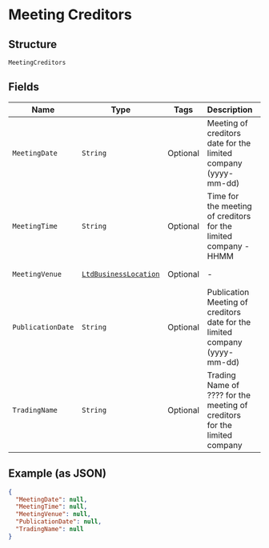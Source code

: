 
# Meeting Creditors

## Structure

`MeetingCreditors`

## Fields

| Name | Type | Tags | Description | Getter | Setter |
|  --- | --- | --- | --- | --- | --- |
| `MeetingDate` | `String` | Optional | Meeting of creditors date for the limited company (yyyy-mm-dd) | String getMeetingDate() | setMeetingDate(String meetingDate) |
| `MeetingTime` | `String` | Optional | Time for the meeting of creditors for the limited company - HHMM | String getMeetingTime() | setMeetingTime(String meetingTime) |
| `MeetingVenue` | [`LtdBusinessLocation`](../../doc/models/ltd-business-location.md) | Optional | - | LtdBusinessLocation getMeetingVenue() | setMeetingVenue(LtdBusinessLocation meetingVenue) |
| `PublicationDate` | `String` | Optional | Publication Meeting of creditors date for the limited company (yyyy-mm-dd) | String getPublicationDate() | setPublicationDate(String publicationDate) |
| `TradingName` | `String` | Optional | Trading Name of ???? for the meeting of creditors for the limited company | String getTradingName() | setTradingName(String tradingName) |

## Example (as JSON)

```json
{
  "MeetingDate": null,
  "MeetingTime": null,
  "MeetingVenue": null,
  "PublicationDate": null,
  "TradingName": null
}
```

